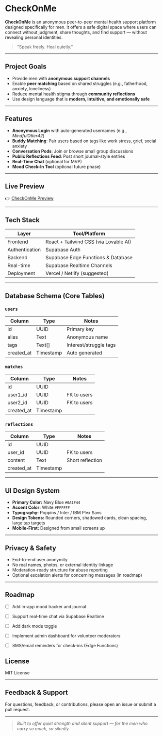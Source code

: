 # CheckOnMe

**CheckOnMe** is an anonymous peer-to-peer mental health support platform designed specifically for men. It offers a safe digital space where users can connect without judgment, share thoughts, and find support — without revealing personal identities.

> "Speak freely. Heal quietly."

---

## Project Goals

- Provide men with **anonymous support channels**
- Enable **peer matching** based on shared struggles (e.g., fatherhood, anxiety, loneliness)
- Reduce mental health stigma through **community reflections**
- Use design language that is **modern, intuitive, and emotionally safe**

---

## Features

- **Anonymous Login** with auto-generated usernames (e.g., _MindfulOtter42_)
- **Buddy Matching**: Pair users based on tags like work stress, grief, social anxiety
- **Conversation Pods**: Join or browse small group discussions
- **Public Reflections Feed**: Post short journal-style entries
- **Real-Time Chat** (optional for MVP)
- **Mood Check-In Tool** (optional future phase)

---

## Live Preview

 
👉 [CheckOnMe Preview](https://check-on-me.vercel.app)

---

## Tech Stack

| Layer         | Tool/Platform     |
|---------------|------------------|
| Frontend      | React + Tailwind CSS (via Lovable AI) |
| Authentication| Supabase Auth    |
| Backend       | Supabase Edge Functions & Database |
| Real-time     | Supabase Realtime Channels |
| Deployment    | Vercel / Netlify (suggested) |

---

## Database Schema (Core Tables)

### `users`
| Column        | Type     | Notes                  |
|---------------|----------|------------------------|
| id            | UUID     | Primary key            |
| alias         | Text     | Anonymous name         |
| tags          | Text[]   | Interest/struggle tags |
| created_at    | Timestamp | Auto generated         |

### `matches`
| Column        | Type     | Notes                  |
|---------------|----------|------------------------|
| id            | UUID     |                        |
| user1_id      | UUID     | FK to users            |
| user2_id      | UUID     | FK to users            |
| created_at    | Timestamp |                        |

### `reflections`
| Column        | Type     | Notes                  |
|---------------|----------|------------------------|
| id            | UUID     |                        |
| user_id       | UUID     | FK to users            |
| content       | Text     | Short reflection       |
| created_at    | Timestamp |                        |

---

## UI Design System

- **Primary Color:** Navy Blue `#0A1F44`
- **Accent Color:** White `#FFFFFF`
- **Typography:** Poppins / Inter / IBM Plex Sans
- **Design Tokens:** Rounded corners, shadowed cards, clean spacing, large tap targets
- **Mobile-First:** Designed from small screens up

---

## Privacy & Safety

- End-to-end user anonymity
- No real names, photos, or external identity linkage
- Moderation-ready structure for abuse reporting
- Optional escalation alerts for concerning messages (in roadmap)

---

## Roadmap

- [ ] Add in-app mood tracker and journal
- [ ] Support real-time chat via Supabase Realtime
- [ ] Add dark mode toggle
- [ ] Implement admin dashboard for volunteer moderators
- [ ] SMS/email reminders for check-ins (Edge Functions)



## License

MIT License 

---
## Feedback & Support

For questions, feedback, or contributions, please open an issue or submit a pull request.

---

> _Built to offer quiet strength and silent support — for the men who carry so much, so silently._
